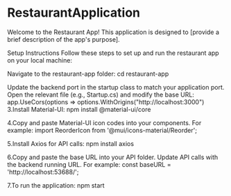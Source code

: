 # RestaurantApplication


Welcome to the Restaurant App! This application is designed to [provide a brief description of the app's purpose].

Setup Instructions
Follow these steps to set up and run the restaurant app on your local machine:

Navigate to the restaurant-app folder:
cd restaurant-app


Update the backend port in the startup class to match your application port. Open the relevant file (e.g., Startup.cs) and modify the base URL: app.UseCors(options => options.WithOrigins("http://localhost:3000")
3.Install Material-UI: npm install @material-ui/core

4.Copy and paste Material-UI icon codes into your components. For example: import ReorderIcon from '@mui/icons-material/Reorder';

5.Install Axios for API calls: npm install axios

6.Copy and paste the base URL into your API folder. Update API calls with the backend running URL. For example: const baseURL = 'http://localhost:53688/';

7.To run the application: npm start
